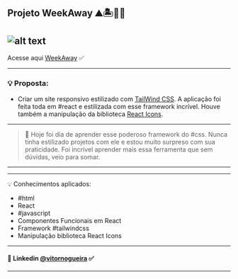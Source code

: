 ## Projeto WeekAway ⛰️🏝️🧳🛫

![alt text](/project.png)
---
Acesse aqui [WeekAway](https://weekaway-vn.netlify.app/) ✅

---
### 💡 Proposta:
- Criar um site responsivo estilizado com [TailWind CSS](https://tailwindcss.com). A aplicação foi feita toda em #react e estilizada com esse framework incrível. Houve também a manipulação da biblioteca [React Icons](https://lnkd.in/e-KvUDVQ).

---
>🚀 Hoje foi dia de aprender esse poderoso framework do #css. Nunca tinha estilizado projetos com ele e estou muito surpreso com sua praticidade. Foi incrível aprender mais essa ferramenta que sem dúvidas, veio para somar.
---

---
💡 Conhecimentos aplicados:
- #html  
- React
- #javascript
- Componentes Funcionais em React
- Framework #tailwindcss 
- Manipulação biblioteca React Icons

---
#### 🔗 Linkedin [@vitornogueira](https://www.linkedin.com/in/vitor-noqueira-913a9284/) ✅
---



